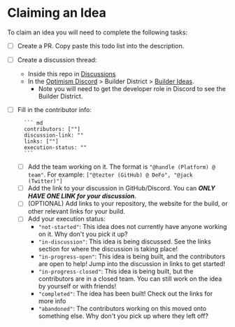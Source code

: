 # Claiming an Idea

To claim an idea you will need to complete the following tasks:

* [ ] Create a PR. Copy paste this todo list into the description.
* [ ] Create a discussion thread:
    * Inside this repo in [Discussions](https://github.com/ethereum-optimism/ecosystem-contributions/discussions/categories/builds)
    * In the [Optimism Discord](https://discord.gg/optimism) > Builder District > [Builder Ideas](https://discord.gg/vejYbHWU). 
        * Note you will need to get the developer role in Discord to see the Builder District. 
* [ ] Fill in the contributor info:

        ``` md
        contributors: [""]
        discussion-link: ""
        links: [""]
        execution-status: ""
        ```
    * [ ] Add the team working on it. The format is `"@handle (Platform) @ team"`. 
        For example: `["@tezter (GitHub) @ DeFo", "@jack (Twitter)"]`
    * [ ] Add the link to your discussion in GitHub/Discord. You can _**ONLY HAVE ONE LINK for your discussion.**_
    * [ ] (OPTIONAL) Add links to your repository, the website for the build, or other relevant links for your build. 
    * [ ] Add your execution status:
        * `"not-started"`: This idea does not currently have anyone working on it. Why don't you pick it up?
        * `"in-discussion"`: This idea is being discussed. See the links section for where the discussion is taking place!
        * `"in-progress-open"`: This idea is being built, and the contributors are open to help! Jump into the discussion in links to get started!
        * `"in-progress-closed"`: This idea is being built, but the contributors are in a closed team. You can still work on the idea by yourself or with friends!
        * `"completed"`: The idea has been built! Check out the links for more info
        * `"abandoned"`: The contributors working on this moved onto something else. Why don't you pick up where they left off?
